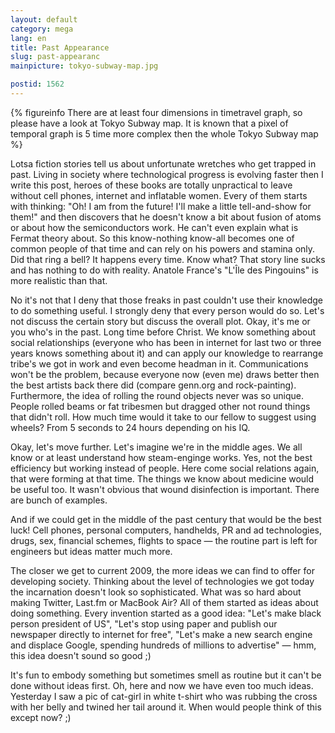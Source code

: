 ```yaml
---
layout: default
category: mega
lang: en
title: Past Appearance
slug: past-appearanc
mainpicture: tokyo-subway-map.jpg

postid: 1562
---
```




{% figureinfo There are at least four dimensions in timetravel graph, so please have a look at Tokyo Subway map. It is known that a pixel of temporal graph is 5 time more complex then the whole Tokyo Subway map %}


Lotsa fiction stories tell us about unfortunate wretches who get trapped in past. Living in society where technological progress is evolving faster then I write this post, heroes of these books are totally unpractical to leave without cell phones, internet and inflatable women. Every of them starts with thinking: "Oh! I am from the future! I'll make a little tell-and-show for them!" and then discovers that he doesn't know a bit about fusion of atoms or about how the semiconductors work. He can't even explain what is Fermat theory about. So this know-nothing know-all becomes one of common people of that time and can rely on his powers and stamina only. Did that ring a bell? It happens every time. Know what? That story line sucks and has nothing to do with reality. Anatole France's "L'Île des Pingouins" is more realistic than that.<!--more-->

No it's not that I deny that those freaks in past couldn't use their knowledge to do something useful. I strongly deny that every person would do so. Let's not discuss the certain story but discuss the overall plot. Okay, it's me or you who's in the past. Long time before Christ. We know something about social relationships (everyone who has been in internet for last two or three years knows something about it) and can apply our knowledge to rearrange tribe's we got in work and even become headman in it. Communications won't be the problem, because everyone now (even me) draws better then the best artists back there did (compare genn.org and rock-painting). Furthermore, the idea of rolling the round objects never was so unique. People rolled beams or fat tribesmen but dragged other not round things that didn't roll. How much time would it take to our fellow to suggest using wheels? From 5 seconds to 24 hours depending on his IQ.

Okay, let's move further. Let's imagine we're in the middle ages. We all know or at least understand how steam-enginge works. Yes, not the best efficiency but working instead of people. Here come social relations again, that were forming at that time. The things we know about medicine would be useful too. It wasn't obvious that wound disinfection is important. There are bunch of examples.

And if we could get in the middle of the past century that would be the best luck! Cell phones, personal computers, handhelds, PR and ad technologies, drugs, sex, financial schemes, flights to space — the routine part is left for engineers but ideas matter much more.

The closer we get to current 2009, the more ideas we can find to offer for developing society. Thinking about the level of technologies we got today the incarnation doesn't look so sophisticated. What was so hard about making Twitter, Last.fm or MacBook Air? All of them started as ideas about doing something. Every invention started as a good idea: "Let's make black person president of US", "Let's stop using paper and publish our newspaper directly to internet for free", "Let's make a new search engine and displace Google, spending hundreds of millions to advertise" — hmm, this idea doesn't sound so good ;)

It's fun to embody something but sometimes smell as routine but it can't be done without ideas first. Oh, here and now we have even too much ideas. Yesterday I saw a pic of cat-girl in white t-shirt who was rubbing the cross with her belly and twined her tail around it. When would people think of this except now? ;)
